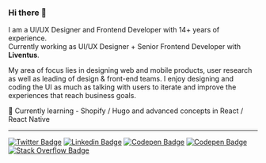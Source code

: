 ### Hi there 👋

<!--
**rhythmpatel/rhythmpatel** is a ✨ _special_ ✨ repository because its `README.md` (this file) appears on your GitHub profile.

Here are some ideas to get you started:

- 👯 I’m looking to collaborate on ...
- 🤔 I’m looking for help with ...
- 😄 Pronouns: ...
- ⚡ Fun fact: ...
- 📫 Reach me 👇
![Twitter Follow](https://img.shields.io/twitter/follow/RhythmRuparelia?style=social)

[![Gmail Badge](https://img.shields.io/badge/-Rhythm_Ruparelia-c14438?style=flat-square&logo=Gmail&logoColor=white&link=mailto:ishagupta2103@gmail.com)](mailto:rhythm.19@gmail.com)
-->

I am a UI/UX Designer and Frontend Developer with 14+ years of experience.
<br>Currently working as UI/UX Designer + Senior Frontend Developer with **Liventus**.

My area of focus lies in designing web and mobile products, user research as well as leading of design & front-end teams. I enjoy designing and coding the UI as much as talking with users to iterate and improve the experiences that reach business goals.

🌱  Currently learning - Shopify / Hugo and advanced concepts in React / React Native

---

[![Twitter Badge](https://img.shields.io/badge/-Twitter-1ca0f1?style=flat-square&logo=twitter&logoColor=white&link=https://twitter.com/RhythmRuparelia)](https://twitter.com/RhythmRuparelia)  [![Linkedin Badge](https://img.shields.io/badge/-LinkedIn-blue?style=flat-square&logo=Linkedin&logoColor=white&link=https://www.linkedin.com/in/rhythm19/)](https://www.linkedin.com/in/rhythm19/)  [![Codepen Badge](https://img.shields.io/badge/-CodePen-black?style=flat-square&logo=CodePen&logoColor=white&link=https://codepen.io/rhythm19)](https://codepen.io/rhythm19)  [![Codepen Badge](https://img.shields.io/badge/-Dribbble-ea4c89?style=flat-square&logo=Dribbble&logoColor=white&link=https://dribbble.com/rhythm)](https://dribbble.com/rhythm)  [![Stack Overflow Badge](https://img.shields.io/badge/-Stack_Overflow-fe7a16?style=flat-square&logo=StackOverflow&logoColor=white&link=https://stackoverflow.com/users/1266447/rhythm-ruparelia)](https://stackoverflow.com/users/1266447/rhythm-ruparelia)



